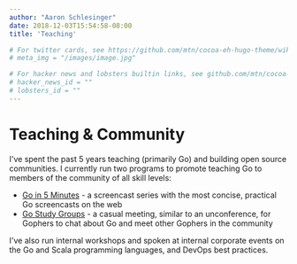 ```yaml
---
author: "Aaron Schlesinger"
date: 2018-12-03T15:54:58-08:00
title: 'Teaching'

# For twitter cards, see https://github.com/mtn/cocoa-eh-hugo-theme/wiki/Twitter-cards
# meta_img = "/images/image.jpg"

# For hacker news and lobsters builtin links, see github.com/mtn/cocoa-eh-hugo-theme/wiki/Social-Links
# hacker_news_id = ""
# lobsters_id = ""
---
```


# Teaching & Community

I've spent the past 5 years teaching (primarily Go) and building open source communities. I currently run two programs to promote teaching Go to members of the community of all skill levels:

- [Go in 5 Minutes](https://goin5minutes.com) - a screencast series with the most concise, practical Go screencasts on the web
- [Go Study Groups](https://gophersource.com/study-group) - a casual meeting, similar to an unconference, for Gophers to chat about Go and meet other Gophers in the community

I've also run internal workshops and spoken at internal corporate events on the Go and Scala programming languages, and DevOps best practices.
